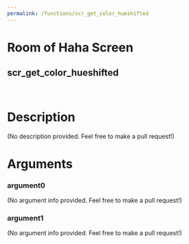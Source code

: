 ```yaml
---
permalink: /functions/scr_get_color_hueshifted
---
```

# Room of Haha Screen  
## scr_get_color_hueshifted  
&nbsp;  
# Description  
(No description provided. Feel free to make a pull request!) 
&nbsp;  
# Arguments
### argument0
(No argument info provided. Feel free to make a pull request!)
&nbsp;  
### argument1
(No argument info provided. Feel free to make a pull request!)
&nbsp;  


